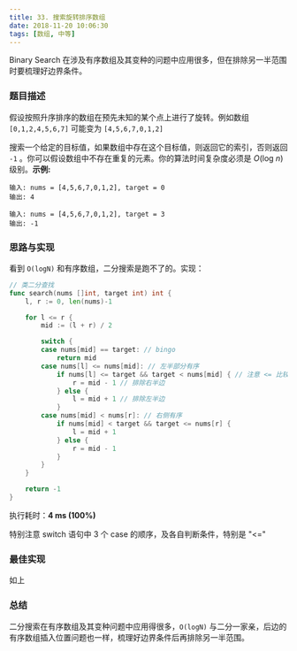 ```yaml
---
title: 33. 搜索旋转排序数组
date: 2018-11-20 10:06:30
tags: [数组, 中等]
---
```


Binary Search 在涉及有序数组及其变种的问题中应用很多，但在排除另一半范围时要梳理好边界条件。

<!-- more -->

### 题目描述

假设按照升序排序的数组在预先未知的某个点上进行了旋转。例如数组 `[0,1,2,4,5,6,7]` 可能变为 `[4,5,6,7,0,1,2]` 

搜索一个给定的目标值，如果数组中存在这个目标值，则返回它的索引，否则返回 `-1` 。你可以假设数组中不存在重复的元素。你的算法时间复杂度必须是 *O*(log *n*) 级别。**示例:**

```
输入: nums = [4,5,6,7,0,1,2], target = 0
输出: 4

输入: nums = [4,5,6,7,0,1,2], target = 3
输出: -1
```



### 思路与实现

看到 `O(logN)` 和有序数组，二分搜索是跑不了的。实现：

```go
// 类二分查找
func search(nums []int, target int) int {
	l, r := 0, len(nums)-1

	for l <= r {
		mid := (l + r) / 2

		switch {
		case nums[mid] == target: // bingo
			return mid
		case nums[l] <= nums[mid]: // 左半部分有序
			if nums[l] <= target && target < nums[mid] { // 注意 <= 比较
				r = mid - 1 // 排除右半边
			} else {
				l = mid + 1 // 排除左半边
			}
		case nums[mid] < nums[r]: // 右侧有序
			if nums[mid] < target && target <= nums[r] {
				l = mid + 1
			} else {
				r = mid - 1
			}
		}
	}

	return -1
}
```

执行耗时：**4 ms (100%)**

<div class="tip">
    特别注意 switch 语句中 3 个 case 的顺序，及各自判断条件，特别是 "<="
</div>



### 最佳实现

如上



### 总结

二分搜索在有序数组及其变种问题中应用得很多，`O(logN)` 与二分一家亲，后边的有序数组插入位置问题也一样，梳理好边界条件后再排除另一半范围。